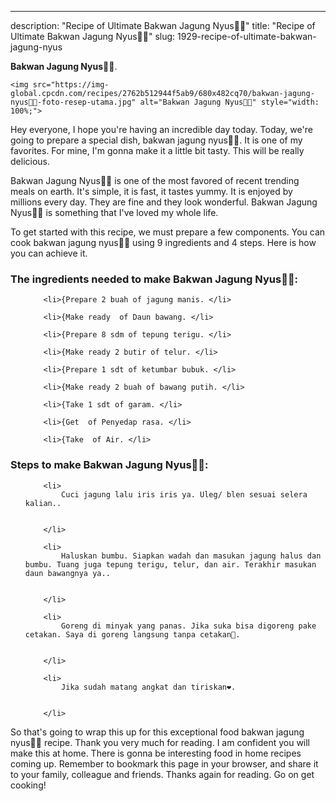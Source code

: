 ---
description: "Recipe of Ultimate Bakwan Jagung Nyus👩‍🍳"
title: "Recipe of Ultimate Bakwan Jagung Nyus👩‍🍳"
slug: 1929-recipe-of-ultimate-bakwan-jagung-nyus

<p>
	<strong>Bakwan Jagung Nyus👩‍🍳</strong>. 
	
</p>
<p>
	
	<img src="https://img-global.cpcdn.com/recipes/2762b512944f5ab9/680x482cq70/bakwan-jagung-nyus👩🍳-foto-resep-utama.jpg" alt="Bakwan Jagung Nyus👩‍🍳" style="width: 100%;">
	
	
</p>
<p>
	Hey everyone, I hope you're having an incredible day today. Today, we're going to prepare a special dish, bakwan jagung nyus👩‍🍳. It is one of my favorites. For mine, I'm gonna make it a little bit tasty. This will be really delicious.
</p>
	
<p>
	
</p>
<p>
	Bakwan Jagung Nyus👩‍🍳 is one of the most favored of recent trending meals on earth. It's simple, it is fast, it tastes yummy. It is enjoyed by millions every day. They are fine and they look wonderful. Bakwan Jagung Nyus👩‍🍳 is something that I've loved my whole life.
</p>

<p>
To get started with this recipe, we must prepare a few components. You can cook bakwan jagung nyus👩‍🍳 using 9 ingredients and 4 steps. Here is how you can achieve it.
</p>

<h3>The ingredients needed to make Bakwan Jagung Nyus👩‍🍳:</h3>

<ol>
	
		<li>{Prepare 2 buah of jagung manis. </li>
	
		<li>{Make ready  of Daun bawang. </li>
	
		<li>{Prepare 8 sdm of tepung terigu. </li>
	
		<li>{Make ready 2 butir of telur. </li>
	
		<li>{Prepare 1 sdt of ketumbar bubuk. </li>
	
		<li>{Make ready 2 buah of bawang putih. </li>
	
		<li>{Take 1 sdt of garam. </li>
	
		<li>{Get  of Penyedap rasa. </li>
	
		<li>{Take  of Air. </li>
	
</ol>
<p>
	
</p>

<h3>Steps to make Bakwan Jagung Nyus👩‍🍳:</h3>

<ol>
	
		<li>
			Cuci jagung lalu iris iris ya. Uleg/ blen sesuai selera kalian..
			
			
		</li>
	
		<li>
			Haluskan bumbu. Siapkan wadah dan masukan jagung halus dan bumbu. Tuang juga tepung terigu, telur, dan air. Terakhir masukan daun bawangnya ya..
			
			
		</li>
	
		<li>
			Goreng di minyak yang panas. Jika suka bisa digoreng pake cetakan. Saya di goreng langsung tanpa cetakan🥰.
			
			
		</li>
	
		<li>
			Jika sudah matang angkat dan tiriskan❤️.
			
			
		</li>
	
</ol>

<p>
	
</p>

<p>
	So that's going to wrap this up for this exceptional food bakwan jagung nyus👩‍🍳 recipe. Thank you very much for reading. I am confident you will make this at home. There is gonna be interesting food in home recipes coming up. Remember to bookmark this page in your browser, and share it to your family, colleague and friends. Thanks again for reading. Go on get cooking!
</p>
